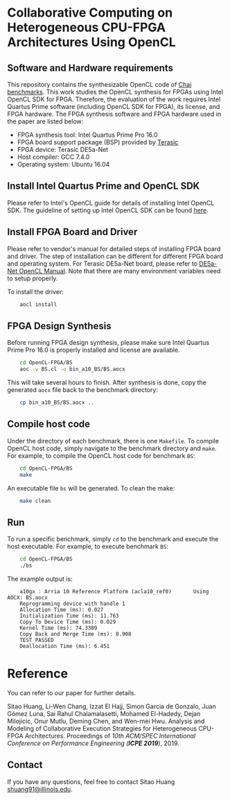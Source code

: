 Collaborative Computing on Heterogeneous CPU-FPGA Architectures Using OpenCL
=======

## Software and Hardware requirements
This repository contains the synthesizable OpenCL code of [Chai benchmarks](https://chai-benchmarks.github.io/). This work studies the OpenCL synthesis for FPGAs using Intel OpenCL SDK for FPGA. Therefore, the evaluation of the work requires Intel Quartus Prime software (including OpenCL SDK for FPGA), its license, and FPGA hardware. The FPGA synthesis software and FPGA hardware used in the paper are listed below: 
  * FPGA synthesis tool: Intel Quartus Prime Pro 16.0
  * FPGA board support package (BSP) provided by [Terasic](https://www.terasic.com.tw/cgi-bin/page/archive.pl?Language=English&CategoryNo=231&No=970&PartNo=4)
  * FPGA device: Terasic DE5a-Net
  * Host compiler: GCC 7.4.0
  * Operating system: Ubuntu 16.04

## Install Intel Quartus Prime and OpenCL SDK
Please refer to Intel's OpenCL guide for details of installing Intel OpenCL SDK. The guideline of setting up Intel OpenCL SDK can be found [here][intel_opencl]. 

[intel_opencl]: https://www.intel.com/content/dam/www/programmable/us/en/pdfs/literature/hb/opencl-sdk/archives/ug-aocl-getting-started-16.0.pdf


## Install FPGA Board and Driver
Please refer to vendor's manual for detailed steps of installing FPGA board and driver. The step of installation can be different for different FPGA board and operating system. For Terasic DE5a-Net board, please refer to [DE5a-Net OpenCL Manual][a10_opencl]. Note that there are many environment variables need to setup properly. 

[a10_opencl]: http://download.terasic.com/downloads/cd-rom/de5a-net/linux_BSP/I2/DE5ANET_I2_OpenCL_16.1.pdf

To install the driver: 
```bash
    aocl install
```


## FPGA Design Synthesis
Before running FPGA design synthesis, please make sure Intel Quartus Prime Pro 16.0 is properly installed and license are available. 

```bash
    cd OpenCL-FPGA/BS
    aoc -v BS.cl -o bin_a10_BS/BS.aocx
```
This will take several hours to finish. After synthesis is done, copy the generated `aocx` file back to the benchmark directory: 
```bash
    cp bin_a10_BS/BS.aocx ..
```

## Compile host code
Under the directory of each benchmark, there is one `Makefile`. To compile OpenCL host code, simply navigate to the benchmark directory and `make`. For example, to compile the OpenCL host code for benchmark `BS`:
```bash
    cd OpenCL-FPGA/BS
    make
```
An executable file `bs` will be generated. To clean the make: 
```bash
    make clean
```

## Run

To run a specific benchmark, simply `cd` to the benchmark and execute the host executable. For example, to execute benchmark `BS`:
```bash
    cd OpenCL-FPGA/BS
    ./bs
```

The example output is: 

```
    a10gx : Arria 10 Reference Platform (acla10_ref0)       Using AOCX: BS.aocx
    Reprogramming device with handle 1
    Allocation Time (ms): 0.027
    Initialization Time (ms): 11.763
    Copy To Device Time (ms): 0.029
    Kernel Time (ms): 74.3389
    Copy Back and Merge Time (ms): 0.908
    TEST PASSED
    Deallocation Time (ms): 6.451
```

# Reference
You can refer to our paper for further details. 

Sitao Huang, Li-Wen Chang, Izzat El Hajj, Simon Garcia de Gonzalo, Juan Gómez Luna, Sai Rahul Chalamalasetti, Mohamed El-Hadedy, Dejan Milojicic, Onur Mutlu, Deming Chen, and Wen-mei Hwu. Analysis and Modeling of Collaborative Execution Strategies for Heterogeneous CPU-FPGA Architectures. Proceedings of *10th ACM/SPEC International Conference on Performance Engineering (**ICPE 2019**)*, 2019. 



## Contact
If you have any questions, feel free to contact Sitao Huang <shuang91@illinois.edu>. 

